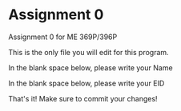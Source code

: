 # Assignment 0
Assignment 0 for ME 369P/396P

This is the only file you will edit for this program. 


In the blank space below, please write your Name


In the blank space below, please write your EID


That's it! Make sure to commit your changes!
